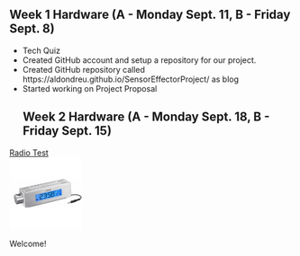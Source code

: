 <html>
  <head>
        <h2>Week 1 Hardware (A - Monday Sept. 11, B - Friday Sept. 8)</h2>
</head>
  <body>
<ul>
  <li>Tech Quiz</li>
  <li>Created GitHub account and setup a repository for our project.</li>
  <li>Created GitHub repository called https://aldondreu.github.io/SensorEffectorProject/ as blog</li>
  <li>Started working on Project Proposal</li>
  
    
 <h2>Week 2 Hardware (A - Monday Sept. 18, B - Friday Sept. 15)</h2>
  

</ul>
    
<a href="https://github.com/AldoNdreu/SensorEffectorProject/blob/master/pictures/radio.JPG">Radio Test</a>
<br>
<img src="https://raw.githubusercontent.com/AldoNdreu/SensorEffectorProject/master/pictures/radio.JPG" alt="RadioPic" width="128" height="128">

<p>Welcome!</p>
</body>
  </html>
